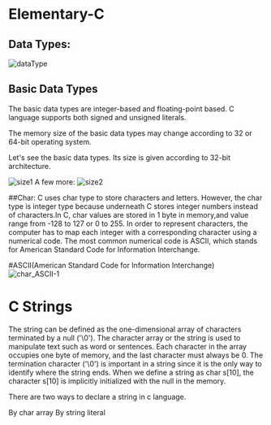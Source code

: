 # Elementary-C

##  Data Types:

![dataType](https://user-images.githubusercontent.com/26576892/184515219-5286af70-d02b-4a1a-8046-ee6099c1d3d3.PNG)

## Basic Data Types
The basic data types are integer-based and floating-point based. C language supports both signed and unsigned literals.

The memory size of the basic data types may change according to 32 or 64-bit operating system.

Let's see the basic data types. Its size is given according to 32-bit architecture.

![size1](https://user-images.githubusercontent.com/26576892/184515246-9943c65b-3728-49d1-aebe-f00720b87cf7.PNG)
A few more:
![size2](https://user-images.githubusercontent.com/26576892/184515248-4a7d01ff-4c1a-440c-9938-1ec293dc0d7b.PNG)


##Char:
C uses char type to store characters and letters. However, the char type is integer type because underneath C stores integer numbers instead of characters.In C, char values are stored in 1 byte in memory,and value range from -128 to 127 or 0 to 255.
In order to represent characters, the computer has to map each integer with a corresponding character using a numerical code. The most common numerical code is ASCII, which stands for American Standard Code for Information Interchange.

#ASCII(American Standard Code for Information Interchange)
![char_ASCII-1](https://user-images.githubusercontent.com/26576892/184515673-09ecbfbf-4756-4845-aea9-67ff944b91e5.png)
# C Strings

The string can be defined as the one-dimensional array of characters terminated by a null ('\0'). The character array or the string is used to manipulate text such as word or sentences. Each character in the array occupies one byte of memory, and the last character must always be 0. The termination character ('\0') is important in a string since it is the only way to identify where the string ends. When we define a string as char s[10], the character s[10] is implicitly initialized with the null in the memory.

There are two ways to declare a string in c language.

By char array
By string literal
